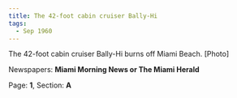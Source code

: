 ```yaml
---  
title: The 42-foot cabin cruiser Bally-Hi  
tags:  
  - Sep 1960  
---  
```

  
The 42-foot cabin cruiser Bally-Hi burns off Miami Beach. [Photo]  
  
Newspapers: **Miami Morning News or The Miami Herald**  
  
Page: **1**, Section: **A** 
